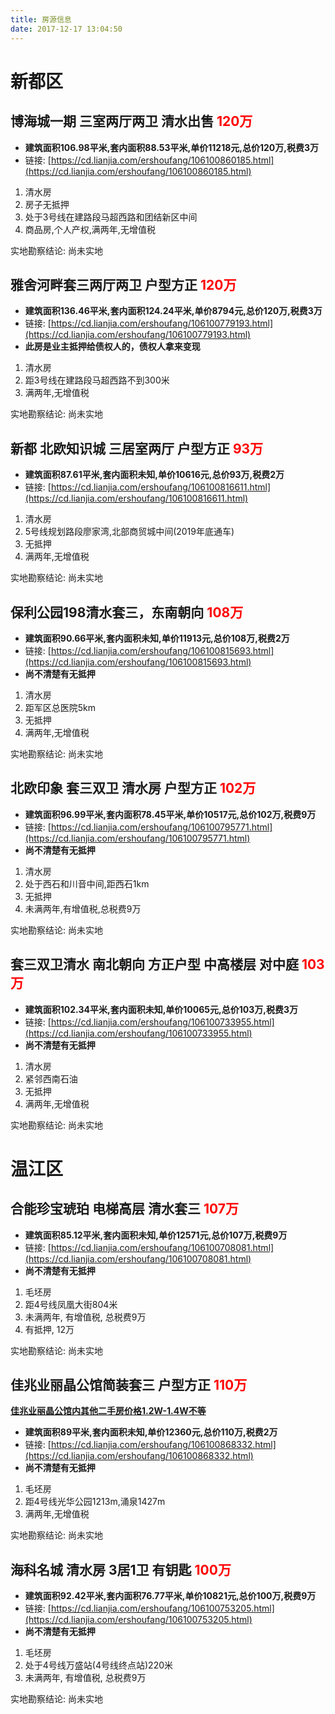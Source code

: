 ```yaml
---
title: 房源信息
date: 2017-12-17 13:04:50
---
```


# 新都区
## 博海城一期 三室两厅两卫 清水出售 <span style="color: red">120万</span>
- **建筑面积106.98平米,套内面积88.53平米,单价11218元,总价120万,税费3万**
- 链接: [https://cd.lianjia.com/ershoufang/106100860185.html](https://cd.lianjia.com/ershoufang/106100860185.html)
1. 清水房
2. 房子无抵押
3. 处于3号线在建路段马超西路和团结新区中间
4. 商品房,个人产权,满两年,无增值税

实地勘察结论: 尚未实地

## 雅舍河畔套三两厅两卫 户型方正 <span style="color: red">120万</span>
- **建筑面积136.46平米,套内面积124.24平米,单价8794元,总价120万,税费3万**
- 链接: [https://cd.lianjia.com/ershoufang/106100779193.html](https://cd.lianjia.com/ershoufang/106100779193.html)
- **此房是业主抵押给债权人的，债权人拿来变现**
1. 清水房
2. 距3号线在建路段马超西路不到300米
3. 满两年,无增值税

实地勘察结论: 尚未实地

## 新都 北欧知识城 三居室两厅 户型方正 <span style="color: red">93万</span>
- **建筑面积87.61平米,套内面积未知,单价10616元,总价93万,税费2万**
- 链接: [https://cd.lianjia.com/ershoufang/106100816611.html](https://cd.lianjia.com/ershoufang/106100816611.html)
1. 清水房
2. 5号线规划路段廖家湾,北部商贸城中间(2019年底通车)
3. 无抵押
4. 满两年,无增值税

实地勘察结论: 尚未实地

## 保利公园198清水套三，东南朝向 <span style="color: red">108万</span>
- **建筑面积90.66平米,套内面积未知,单价11913元,总价108万,税费2万**
- 链接: [https://cd.lianjia.com/ershoufang/106100815693.html](https://cd.lianjia.com/ershoufang/106100815693.html)
- **尚不清楚有无抵押**
1. 清水房
2. 距军区总医院5km
3. 无抵押
4. 满两年,无增值税

实地勘察结论: 尚未实地

## 北欧印象 套三双卫 清水房 户型方正 <span style="color: red">102万</span>
- **建筑面积96.99平米,套内面积78.45平米,单价10517元,总价102万,税费9万**
- 链接: [https://cd.lianjia.com/ershoufang/106100795771.html](https://cd.lianjia.com/ershoufang/106100795771.html)
- **尚不清楚有无抵押**
1. 清水房
2. 处于西石和川音中间,距西石1km
3. 无抵押
4. 未满两年,有增值税,总税费9万

实地勘察结论: 尚未实地

## 套三双卫清水 南北朝向 方正户型 中高楼层 对中庭 <span style="color: red">103万</span>
- **建筑面积102.34平米,套内面积未知,单价10065元,总价103万,税费3万**
- 链接: [https://cd.lianjia.com/ershoufang/106100733955.html](https://cd.lianjia.com/ershoufang/106100733955.html)
- **尚不清楚有无抵押**
1. 清水房
2. 紧邻西南石油
3. 无抵押
4. 满两年,无增值税

实地勘察结论: 尚未实地

# 温江区
## 合能珍宝琥珀 电梯高层 清水套三 <span style="color: red">107万</span>
- **建筑面积85.12平米,套内面积未知,单价12571元,总价107万,税费9万**
- 链接: [https://cd.lianjia.com/ershoufang/106100708081.html](https://cd.lianjia.com/ershoufang/106100708081.html)
- **尚不清楚有无抵押**
1. 毛坯房
2. 距4号线凤凰大街804米
3. 未满两年, 有增值税, 总税费9万
4. 有抵押, 12万

实地勘察结论: 尚未实地

## 佳兆业丽晶公馆简装套三 户型方正 <span style="color: red">110万</span>
**[佳兆业丽晶公馆内其他二手房价格1.2W-1.4W不等](https://cd.lianjia.com/ershoufang/c167188496527585/)**
- **建筑面积89平米,套内面积未知,单价12360元,总价110万,税费2万**
- 链接: [https://cd.lianjia.com/ershoufang/106100868332.html](https://cd.lianjia.com/ershoufang/106100868332.html)
- **尚不清楚有无抵押**
1. 毛坯房
2. 距4号线光华公园1213m,涌泉1427m
3. 满两年,无增值税

实地勘察结论: 尚未实地

## 海科名城 清水房 3居1卫 有钥匙 <span style="color: red">100万</span>
- **建筑面积92.42平米,套内面积76.77平米,单价10821元,总价100万,税费9万**
- 链接: [https://cd.lianjia.com/ershoufang/106100753205.html](https://cd.lianjia.com/ershoufang/106100753205.html)
- **尚不清楚有无抵押**
1. 毛坯房
2. 处于4号线万盛站(4号线终点站)220米
3. 未满两年, 有增值税, 总税费9万

实地勘察结论: 尚未实地
